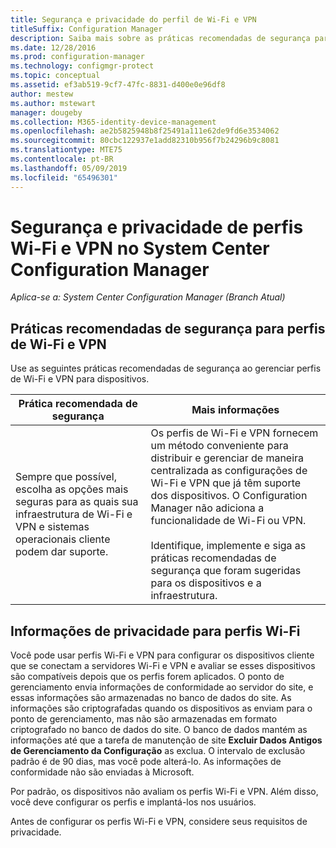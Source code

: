 ```yaml
---
title: Segurança e privacidade do perfil de Wi-Fi e VPN
titleSuffix: Configuration Manager
description: Saiba mais sobre as práticas recomendadas de segurança para gerenciar perfis de Wi-Fi e VPN para dispositivos no System Center Configuration Manager.
ms.date: 12/28/2016
ms.prod: configuration-manager
ms.technology: configmgr-protect
ms.topic: conceptual
ms.assetid: ef3ab519-9cf7-47fc-8831-d400e0e96df8
author: mestew
ms.author: mstewart
manager: dougeby
ms.collection: M365-identity-device-management
ms.openlocfilehash: ae2b5825948b8f25491a111e62de9fd6e3534062
ms.sourcegitcommit: 80cbc122937e1add82310b956f7b24296b9c8081
ms.translationtype: MTE75
ms.contentlocale: pt-BR
ms.lasthandoff: 05/09/2019
ms.locfileid: "65496301"
---
```

# <a name="security-and-privacy-for-wi-fi-and-vpn-profiles-in-system-center-configuration-manager"></a>Segurança e privacidade de perfis Wi-Fi e VPN no System Center Configuration Manager

*Aplica-se a: System Center Configuration Manager (Branch Atual)*

##  <a name="security-best-practices-for-wi-fi--and-vpn-profiles"></a>Práticas recomendadas de segurança para perfis de Wi-Fi e VPN  
 Use as seguintes práticas recomendadas de segurança ao gerenciar perfis de Wi-Fi e VPN para dispositivos.  

|Prática recomendada de segurança|Mais informações|  
|----------------------------|----------------------|  
|Sempre que possível, escolha as opções mais seguras para as quais sua infraestrutura de Wi-Fi e VPN e sistemas operacionais cliente podem dar suporte.|Os perfis de Wi-Fi e VPN fornecem um método conveniente para distribuir e gerenciar de maneira centralizada as configurações de Wi-Fi e VPN que já têm suporte dos dispositivos. O Configuration Manager não adiciona a funcionalidade de Wi-Fi ou VPN.<br /><br /> Identifique, implemente e siga as práticas recomendadas de segurança que foram sugeridas para os dispositivos e a infraestrutura.|  

## <a name="privacy-information-for-wi-fi-profiles"></a>Informações de privacidade para perfis Wi-Fi  
 Você pode usar perfis Wi-Fi e VPN para configurar os dispositivos cliente que se conectam a servidores Wi-Fi e VPN e avaliar se esses dispositivos são compatíveis depois que os perfis forem aplicados. O ponto de gerenciamento envia informações de conformidade ao servidor do site, e essas informações são armazenadas no banco de dados do site. As informações são criptografadas quando os dispositivos as enviam para o ponto de gerenciamento, mas não são armazenadas em formato criptografado no banco de dados do site. O banco de dados mantém as informações até que a tarefa de manutenção de site **Excluir Dados Antigos de Gerenciamento da Configuração** as exclua. O intervalo de exclusão padrão é de 90 dias, mas você pode alterá-lo. As informações de conformidade não são enviadas à Microsoft.  

 Por padrão, os dispositivos não avaliam os perfis Wi-Fi e VPN. Além disso, você deve configurar os perfis e implantá-los nos usuários.  

 Antes de configurar os perfis Wi-Fi e VPN, considere seus requisitos de privacidade.  
